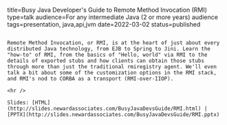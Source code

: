 title=Busy Java Developer's Guide to Remote Method Invocation (RMI)
type=talk
audience=For any intermediate Java (2 or more years) audience
tags=presentation, java,api,jvm
date=2022-03-02
status=published
~~~~~~

Remote Method Invocation, or RMI, is at the heart of just about every distributed Java technology, from EJB to Spring to Jini. Learn the "how-to" of RMI, from the basics of "Hello, world" via RMI to the details of exported stubs and how clients can obtain those stubs through more than just the traditional rmiregistry agent. We'll even talk a bit about some of the customization options in the RMI stack, and RMI's nod to CORBA as a transport (RMI-over-IIOP).
    
<hr />

Slides: [HTML](http://slides.newardassociates.com/BusyJavaDevsGuide/RMI.html) | [PPTX](http://slides.newardassociates.com/BusyJavaDevsGuide/RMI.pptx)
